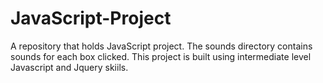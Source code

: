 # JavaScript-Project
A repository that holds JavaScript project. The sounds directory contains sounds for each box clicked. 
This project is built using intermediate level Javascript and Jquery skiils.

